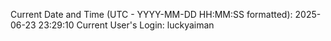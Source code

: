 Current Date and Time (UTC - YYYY-MM-DD HH:MM:SS formatted): 2025-06-23 23:29:10
Current User's Login: luckyaiman

